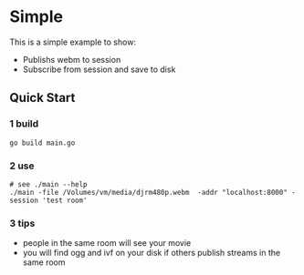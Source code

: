 # Simple

This is a simple example to show:

* Publishs webm to session
* Subscribe from session and save to disk

## Quick Start

### 1 build

```
go build main.go
```

### 2 use

```
# see ./main --help
./main -file /Volumes/vm/media/djrm480p.webm  -addr "localhost:8000" -session 'test room'
```

### 3 tips

* people in the same room will see your movie
* you will find ogg and ivf on your disk if others publish streams in the same room
